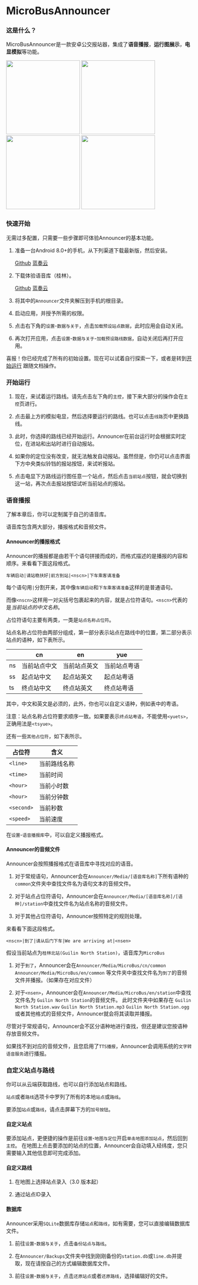 # MicroBusAnnouncer

### 这是什么？

MicroBusAnnouncer是一款安卓公交报站器，集成了<b>语音播报</b>，<b>运行图展示</b>，<b>电显模拟</b>等功能。

<div>
  <img src="https://github.com/Shiyue0x0/MicroBusAnnouncer/blob/master/readme/img/main.jpg" width="200"  alt=""/>
  <img src="https://github.com/Shiyue0x0/MicroBusAnnouncer/blob/master/readme/img/lines.jpg" width="200"  alt=""/>
  <img src="https://github.com/Shiyue0x0/MicroBusAnnouncer/blob/master/readme/img/stations.jpg" width="200"  alt=""/>
  <img src="https://github.com/Shiyue0x0/MicroBusAnnouncer/blob/master/readme/img/settings.jpg" width="200"  alt=""/>
</div>

### 快速开始

无需过多配置，只需要一些步骤即可体验Announcer的基本功能。

1. 准备一台Android 8.0+的手机，从下列渠道下载最新版，然后安装。

   [Github](https://github.com/Shiyue0x0/MicroBusAnnouncer/releases)
   [蓝奏云](https://github.com/Shiyue0x0/MicroBusAnnouncer/releases)
2. 下载体验语音库（桂林）。

   [Github](https://github.com/Shiyue0x0/MicroBusAnnouncer/releases)
   [蓝奏云](https://github.com/Shiyue0x0/MicroBusAnnouncer/releases)

3. 将其中的`Announcer`文件夹解压到手机的根目录。

4. 启动应用，并授予所需的权限。

5. 点击右下角的`设置`-`数据与关于`，点击`加载预设站点数据`，此时应用会自动关闭。

6. 再次打开应用，点击`设置`-`数据与关于`-`加载预设路线数据`，自动关闭后再打开应用。


喜报！你已经完成了所有的初始设置。现在可以试着自行探索一下，或者是转到[开始运行](https://github.com/Shiyue0x0/MicroBusAnnouncer/tree/master?tab=readme-ov-file#开始运行)
跟随文档操作。

### 开始运行

1. 现在，来试着运行路线。请先点击左下角的`主控`，接下来大部分的操作会在`主控`页进行。

2. 点击最上方的模拟电显，然后选择要运行的路线。也可以点击`线路`页中更换路线。

3. 此时，你选择的路线已经开始运行。Announcer在前台运行时会根据实时定位，在进站和出站时进行自动报站。

4. 如果你的定位没有改变，就无法触发自动报站。虽然但是，你仍可以点击界面下方中央类似铃铛的报站按钮，来试听报站。

5. 点击电显下方路线运行图任意一个站点，然后点击`当前站点`按钮，就会切换到这一站，再次点击报站按钮试听当前站点的报站。

### 语音播报

了解本章后，你可以定制属于自己的语音库。

语音库包含两大部分，播报格式和音频文件。

#### Announcer的播报格式

Announcer的播报都是由若干个语句拼接而成的，而格式描述的是播报的内容和顺序。来看看下面这段格式。

`车辆启动|请站稳扶好|前方到站|<nscn>|下车乘客请准备`

每个语句用`|`分割开来，其中像`车辆启动`和`下车乘客请准备`这样的是普通语句。

而像`<nscn>`这样用一对尖括号包裹起来的内容，就是占位符语句。`<nscn>`代表的是*当前站点的中文名称*。

占位符语句主要有两类，一类是`站点名称占位符`。

站点名称占位符由两部分组成，第一部分表示站点在路线中的位置，第二部分表示站点的语种，如下表所示。

|    | cn     | en     | yue    |
|----|--------|--------|--------|
| ns | 当前站点中文 | 当前站点英文 | 当前站点粤语 |
| ss | 起点站中文  | 起点站英文  | 起点站粤语  |
| ts | 终点站中文  | 终点站英文  | 终点站粤语  |

其中，中文和英文是必须的，此外，你也可以自定义语种，例如表中的粤语。

注意：站点名称占位符要求顺序一致。如果要表示`终点站粤语`，不能使用`<yuets>`，正确用法是`<tsyue>`。

还有一些`其他占位符`，如下表所示。

| 占位符        | 含义     |
|------------|--------|
| `<line>`   | 当前路线名称 |
| `<time>`   | 当前时间   |
| `<hour>`   | 当前小时数  |
| `<hour>`   | 当前分钟数  |
| `<second>` | 当前秒数   |
| `<speed>`  | 当前速度   |

在`设置`-`语音播报库`中，可以自定义播报格式。

#### Announcer的音频文件

Announcer会按照播报格式在语音库中寻找对应的语音。

1. 对于常规语句，Announcer会在`Announcer/Media/[语音库名称]`下所有语种的`common`文件夹中查找文件名为语句文本的音频文件。

2. 对于站点占位符语句，Announcer会在`Announcer/Media/[语音库名称]/[语种]/station`中查找文件名为站点名称的音频文件。

3. 对于其他占位符语句，Announcer按照特定的规则处理。

来看看下面这段格式。

`<nscn>|到了|请从后门下车|We are arriving at|<nsen>`

假设当前站点为`桂林北站(Guilin North Station)`，语音库为`MicroBus`

1. 对于`到了`，Announcer会在`Announcer/Media/MicroBus/cn/common` `Announcer/Media/MicroBus/en/common`
   等文件夹中查找文件名为`到了`的音频文件并播报。（如果存在对应文件）

2. 对于`<nsen>`，Announcer会在`Announcer/Media/MicroBus/en/station`中查找文件名为
   `Guilin North Station`的音频文件。 此时文件夹中如果存在 `Guilin North Station.wav`
   `Guilin North Station.mp3` `Guilin North Station.ogg`
   或者其他格式的音频文件，Announcer就会将其读取并播报。

尽管对于常规语句，Announcer会不区分语种地进行查找，但还是建议您按语种存放音频文件。

如果找不到对应的音频文件，且您启用了`TTS播报`，Announcer会调用系统的`文字转语音服务`进行播报。

### 自定义站点与路线

你可以从云端获取路线，也可以自行添加站点和路线。

`站点`或者`路线`选项卡中罗列了所有的本地`站点`或`路线`。

要添加`站点`或`路线`，请点击屏幕下方的`加号按钮`。

#### 自定义站点

要添加站点，更便捷的操作是前往`设置`-`地图与定位`开启`单击地图添加站点`，然后回到`主控`。
在地图上点击要添加的站点的位置，Announcer会自动填入经纬度，您只需要输入其他信息即可完成添加。

#### 自定义路线

1. 在地图上选择站点录入（3.0 版本起）

2. 通过站点ID录入

#### 数据库

Announcer采用`SQLite`数据库存储`站点`和`路线`，如有需要，您可以直接编辑数据库文件。

1. 前往`设置`-`数据与关于`，点击`备份站点与路线`。

2. 在`Announcer/Backups`文件夹中找到刚刚备份的`station.db`或`line.db`并提取，现在请按自己的方式编辑数据库文件。

3. 前往`设置`-`数据与关于`，点击`还原站点`或者`还原路线`，选择编辑好的文件。

